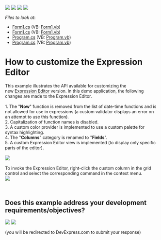 <!-- default badges list -->
![](https://img.shields.io/endpoint?url=https://codecentral.devexpress.com/api/v1/VersionRange/128620455/17.1.3%2B)
[![](https://img.shields.io/badge/Open_in_DevExpress_Support_Center-FF7200?style=flat-square&logo=DevExpress&logoColor=white)](https://supportcenter.devexpress.com/ticket/details/T501883)
[![](https://img.shields.io/badge/📖_How_to_use_DevExpress_Examples-e9f6fc?style=flat-square)](https://docs.devexpress.com/GeneralInformation/403183)
[![](https://img.shields.io/badge/💬_Leave_Feedback-feecdd?style=flat-square)](#does-this-example-address-your-development-requirementsobjectives)
<!-- default badges end -->
<!-- default file list -->
*Files to look at*:

* [Form1.cs](./CS/WindowsFormsApplication1/Form1.cs) (VB: [Form1.vb](./VB/WindowsFormsApplication1/Form1.vb))
* [Form1.cs](./CS/WindowsFormsApplication1/Form1.cs) (VB: [Form1.vb](./VB/WindowsFormsApplication1/Form1.vb))
* [Program.cs](./CS/WindowsFormsApplication1/Program.cs) (VB: [Program.vb](./VB/WindowsFormsApplication1/Program.vb))
* [Program.cs](./CS/WindowsFormsApplication1/Program.cs) (VB: [Program.vb](./VB/WindowsFormsApplication1/Program.vb))
<!-- default file list end -->
# How to customize the Expression Editor


This example illustrates the API available for customizing the new <a href="https://documentation.devexpress.com/#WindowsForms/CustomDocument6212">Expression Editor</a> version. In this demo application, the following changes are made to the Expression Editor.<br><br>1. The "<strong>Now</strong>" function is removed from the list of date-time functions and is not allowed for use in expressions (a custom validator displays an error on an attempt to use this function).<br>2. Capitalization of function names is disabled.<br>3. A custom color provider is implemented to use a custom palette for syntax highlighting.<br>4. The "<strong>Columns</strong>" category is renamed to "<strong>Fields</strong>".<br>5. A custom Expression Editor view is implemented (to display only specific parts of the editor).<br><br><img src="https://raw.githubusercontent.com/DevExpress-Examples/how-to-customize-the-expression-editor-t501883/17.1.3+/media/0d5733f1-1de3-11e7-80bf-00155d62480c.png"><br><br>To invoke the Expression Editor, right-click the custom column in the grid control and select the corresponding command in the context menu.<br><img src="https://raw.githubusercontent.com/DevExpress-Examples/how-to-customize-the-expression-editor-t501883/17.1.3+/media/3883389e-1ddd-11e7-80bf-00155d62480c.png">

<br/>


<!-- feedback -->
## Does this example address your development requirements/objectives?

[<img src="https://www.devexpress.com/support/examples/i/yes-button.svg"/>](https://www.devexpress.com/support/examples/survey.xml?utm_source=github&utm_campaign=winforms-grid-customize-expression-editor&~~~was_helpful=yes) [<img src="https://www.devexpress.com/support/examples/i/no-button.svg"/>](https://www.devexpress.com/support/examples/survey.xml?utm_source=github&utm_campaign=winforms-grid-customize-expression-editor&~~~was_helpful=no)

(you will be redirected to DevExpress.com to submit your response)
<!-- feedback end -->
